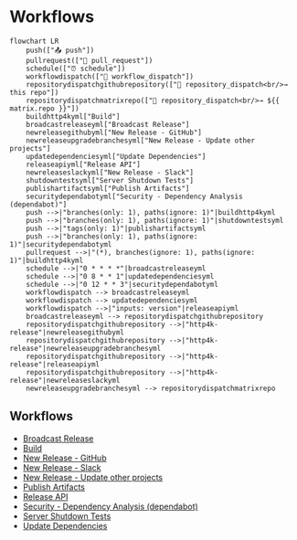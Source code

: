 # Workflows

```mermaid
flowchart LR
    push(["📤 push"])
    pullrequest(["🔀 pull_request"])
    schedule(["⏰ schedule"])
    workflowdispatch(["👤 workflow_dispatch"])
    repositorydispatchgithubrepository(["🔔 repository_dispatch<br/>→ this repo"])
    repositorydispatchmatrixrepo(["🔔 repository_dispatch<br/>→ ${{ matrix.repo }}"])
    buildhttp4kyml["Build"]
    broadcastreleaseyml["Broadcast Release"]
    newreleasegithubyml["New Release - GitHub"]
    newreleaseupgradebranchesyml["New Release - Update other projects"]
    updatedependenciesyml["Update Dependencies"]
    releaseapiyml["Release API"]
    newreleaseslackyml["New Release - Slack"]
    shutdowntestsyml["Server Shutdown Tests"]
    publishartifactsyml["Publish Artifacts"]
    securitydependabotyml["Security - Dependency Analysis (dependabot)"]
    push -->|"branches(only: 1), paths(ignore: 1)"|buildhttp4kyml
    push -->|"branches(only: 1), paths(ignore: 1)"|shutdowntestsyml
    push -->|"tags(only: 1)"|publishartifactsyml
    push -->|"branches(only: 1), paths(ignore: 1)"|securitydependabotyml
    pullrequest -->|"(*), branches(ignore: 1), paths(ignore: 1)"|buildhttp4kyml
    schedule -->|"0 * * * *"|broadcastreleaseyml
    schedule -->|"0 8 * * 1"|updatedependenciesyml
    schedule -->|"0 12 * * 3"|securitydependabotyml
    workflowdispatch --> broadcastreleaseyml
    workflowdispatch --> updatedependenciesyml
    workflowdispatch -->|"inputs: version"|releaseapiyml
    broadcastreleaseyml --> repositorydispatchgithubrepository
    repositorydispatchgithubrepository -->|"http4k-release"|newreleasegithubyml
    repositorydispatchgithubrepository -->|"http4k-release"|newreleaseupgradebranchesyml
    repositorydispatchgithubrepository -->|"http4k-release"|releaseapiyml
    repositorydispatchgithubrepository -->|"http4k-release"|newreleaseslackyml
    newreleaseupgradebranchesyml --> repositorydispatchmatrixrepo
```

## Workflows

- [Broadcast Release](./broadcast-release/)
- [Build](./build-http4k/)
- [New Release - GitHub](./new-release-github/)
- [New Release - Slack](./new-release-slack/)
- [New Release - Update other projects](./new-release-upgrade-branches/)
- [Publish Artifacts](./publish-artifacts/)
- [Release API](./release-api/)
- [Security - Dependency Analysis (dependabot)](./security-dependabot/)
- [Server Shutdown Tests](./shutdown-tests/)
- [Update Dependencies](./update-dependencies/)
